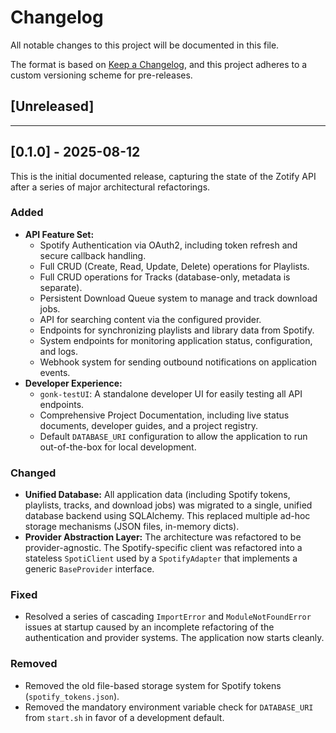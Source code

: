 # Changelog

All notable changes to this project will be documented in this file.

The format is based on [Keep a Changelog](https://keepachangelog.com/en/1.0.0/),
and this project adheres to a custom versioning scheme for pre-releases.

## [Unreleased]

---
## [0.1.0] - 2025-08-12

This is the initial documented release, capturing the state of the Zotify API after a series of major architectural refactorings.

### Added

-   **API Feature Set:**
    -   Spotify Authentication via OAuth2, including token refresh and secure callback handling.
    -   Full CRUD (Create, Read, Update, Delete) operations for Playlists.
    -   Full CRUD operations for Tracks (database-only, metadata is separate).
    -   Persistent Download Queue system to manage and track download jobs.
    -   API for searching content via the configured provider.
    -   Endpoints for synchronizing playlists and library data from Spotify.
    -   System endpoints for monitoring application status, configuration, and logs.
    -   Webhook system for sending outbound notifications on application events.
-   **Developer Experience:**
    -   `gonk-testUI`: A standalone developer UI for easily testing all API endpoints.
    -   Comprehensive Project Documentation, including live status documents, developer guides, and a project registry.
    -   Default `DATABASE_URI` configuration to allow the application to run out-of-the-box for local development.

### Changed

-   **Unified Database:** All application data (including Spotify tokens, playlists, tracks, and download jobs) was migrated to a single, unified database backend using SQLAlchemy. This replaced multiple ad-hoc storage mechanisms (JSON files, in-memory dicts).
-   **Provider Abstraction Layer:** The architecture was refactored to be provider-agnostic. The Spotify-specific client was refactored into a stateless `SpotiClient` used by a `SpotifyAdapter` that implements a generic `BaseProvider` interface.

### Fixed

-   Resolved a series of cascading `ImportError` and `ModuleNotFoundError` issues at startup caused by an incomplete refactoring of the authentication and provider systems. The application now starts cleanly.

### Removed

-   Removed the old file-based storage system for Spotify tokens (`spotify_tokens.json`).
-   Removed the mandatory environment variable check for `DATABASE_URI` from `start.sh` in favor of a development default.
